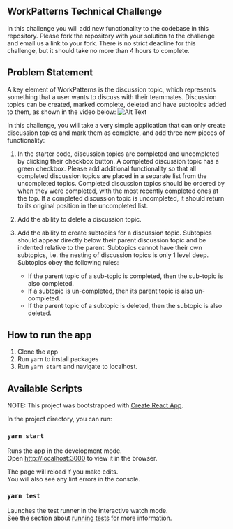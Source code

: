 ## WorkPatterns Technical Challenge

In this challenge you will add new functionality to the codebase in this repository. Please fork the repository with your solution to the challenge and email us a link to your fork. There is no strict deadline for this challenge, but it should take no more than 4 hours to complete.

## Problem Statement

A key element of WorkPatterns is the discussion topic, which represents something that a user wants to discuss with their teammates. Discussion topics can be created, marked complete, deleted and have subtopics added to them, as shown in the video below:
![Alt Text](https://i.imgur.com/xY0UHVC.gif)


In this challenge, you will take a very simple application that can only create discussion topics and mark them as complete, and add three new pieces of functionality:

1. In the starter code, discussion topics are completed and uncompleted by clicking their checkbox button. A completed discussion topic has a green checkbox. Please add additional functionality so that all completed discussion topics are placed in a separate list from the uncompleted topics. Completed discussion topics should be ordered by when they were completed, with the most recently completed ones at the top. If a completed discussion topic is uncompleted, it should return to its original position in the uncompleted list.

2. Add the ability to delete a discussion topic.

3. Add the ability to create subtopics for a discussion topic. Subtopics should appear directly below their parent discussion topic and be indented relative to the parent. Subtopics cannot have their own subtopics, i.e. the nesting of discussion topics is only 1 level deep. Subtopics obey the following rules:
    - If the parent topic of a sub-topic is completed, then the sub-topic is also completed.
    - If a subtopic is un-completed, then its parent topic is also un-completed.
    - If the parent topic of a subtopic is deleted, then the subtopic is also deleted.

## How to run the app
1. Clone the app
2. Run `yarn` to install packages
3. Run `yarn start` and navigate to localhost.


## Available Scripts
NOTE: This project was bootstrapped with [Create React App](https://github.com/facebook/create-react-app).

In the project directory, you can run:

### `yarn start`

Runs the app in the development mode.<br />
Open [http://localhost:3000](http://localhost:3000) to view it in the browser.

The page will reload if you make edits.<br />
You will also see any lint errors in the console.

### `yarn test`

Launches the test runner in the interactive watch mode.<br />
See the section about [running tests](https://facebook.github.io/create-react-app/docs/running-tests) for more information.
